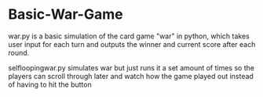 # Basic-War-Game
war.py is a basic simulation of the card game "war" in python, which takes user input for each turn and outputs the winner and current score after each round. 

selfloopingwar.py simulates war but just runs it a set amount of times so the players can scroll through later and watch how the game played out instead of having to hit the button
